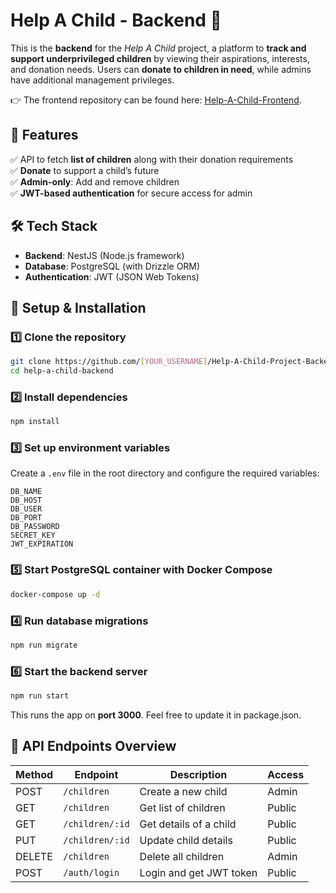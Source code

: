 # Help A Child - Backend 🌟

This is the **backend** for the *Help A Child* project, a platform to **track and support underprivileged children** by viewing their aspirations, interests, and donation needs. Users can **donate to children in need**, while admins have additional management privileges.

👉 The frontend repository can be found here: [Help-A-Child-Frontend](https://github.com/SiddharthMishra510/Help-A-Child-Project-Frontend).

## 🚀 Features

✅ API to fetch **list of children** along with their donation requirements  
✅ **Donate** to support a child’s future  
✅ **Admin-only**: Add and remove children  
✅ **JWT-based authentication** for secure access for admin

## 🛠 Tech Stack

- **Backend**: NestJS (Node.js framework)
- **Database**: PostgreSQL (with Drizzle ORM)
- **Authentication**: JWT (JSON Web Tokens)

## 🔧 Setup & Installation

### 1️⃣ Clone the repository
```sh
git clone https://github.com/[YOUR_USERNAME]/Help-A-Child-Project-Backend.git
cd help-a-child-backend
```

### 2️⃣ Install dependencies
```sh
npm install
```

### 3️⃣ Set up environment variables
Create a `.env` file in the root directory and configure the required variables:
```env
DB_NAME
DB_HOST
DB_USER
DB_PORT
DB_PASSWORD
SECRET_KEY
JWT_EXPIRATION
```

### 5️⃣ Start PostgreSQL container with Docker Compose
```sh
docker-compose up -d
```

### 4️⃣ Run database migrations
```sh
npm run migrate
```

### 6️⃣ Start the backend server
```sh
npm run start
```
This runs the app on **port 3000**. Feel free to update it in package.json.

## 🎯 API Endpoints Overview

| Method | Endpoint         | Description             | Access    |
|--------|------------------|-------------------------|-----------|
| POST   | `/children`      | Create a new child      | Admin    |
| GET    | `/children`      | Get list of children    | Public    |
| GET    | `/children/:id`  | Get details of a child  | Public    |
| PUT    | `/children/:id`  | Update child details    | Public     |
| DELETE | `/children`      | Delete all children     | Admin     |
| POST   | `/auth/login`    | Login and get JWT token | Public    |